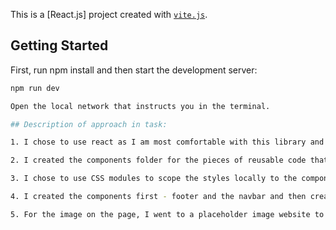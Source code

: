 This is a [React.js] project created with [`vite.js`](https://vitejs.dev/guide/).

## Getting Started

First, run npm install and then start the development server:

```bash
npm run dev

Open the local network that instructs you in the terminal.

## Description of approach in task:

1. I chose to use react as I am most comfortable with this library and it would mean a quick development time. I also chose to use Javascript (instead of typescript, which I have been using recently) as it was a small project.

2. I created the components folder for the pieces of reusable code that could be used if this project was extended and a singular home page for the view.

3. I chose to use CSS modules to scope the styles locally to the components and page

4. I created the components first - footer and the navbar and then created the rest of the home page.

5. For the image on the page, I went to a placeholder image website to generate it


```
